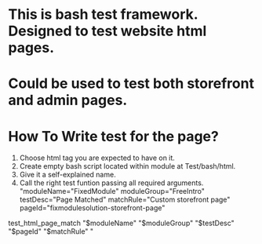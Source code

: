 # This is bash test framework. Designed to test website html pages.
# Could be used to test  both storefront and admin pages.

# How To Write test for the page?
 1. Choose html tag you are expected to have on it.
 2. Create empty bash script located within module at Test/bash/html.
 3. Give it a self-explained name.
 4. Call the right test funtion passing all required arguments.
"moduleName="FixedModule"
moduleGroup="FreeIntro"
testDesc="Page Matched"
matchRule="Custom storefront page"
pageId="fixmodulesolution-storefront-page"

test_html_page_match "$moduleName" "$moduleGroup" "$testDesc" "$pageId" "$matchRule" "
